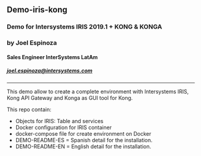 ## Demo-iris-kong
### Demo for Intersystems IRIS 2019.1 + KONG & KONGA

### by Joel Espinoza
#### Sales Engineer InterSystems LatAm
##### joel.espinoza@intersystems.com


---

This demo allow to create a complete environment with Intersystems IRIS, Kong API Gateway and Konga as GUI tool for Kong.

This repo contain:
* Objects for IRIS: Table and services
* Docker configuration for IRIS container
* docker-compose file for create environment on Docker
* DEMO-README-ES = Spanish detail for the installation.
* DEMO-README-EN = English detail for the installation.
